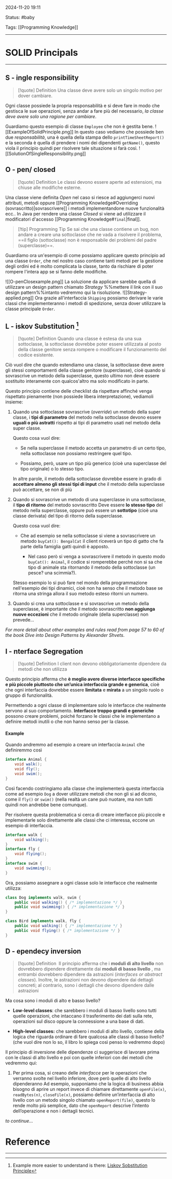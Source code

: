 2024-11-20 19:11

Status: #baby 

Tags: [[Programming Knowledge]]

---
# SOLID Principals
---
## S - ingle responsibility

>[!quote] Definition 
>Una classe deve avere solo un singolo motivo per dover cambiare.

Ogni classe possiede la propria responsabilità e si deve fare in modo che  gestisca le sue operazioni, senza andar a fare più del necessario, _la classe deve avere solo una ragione per cambiare_.

Guardiamo questo esempio di classe `Employee` che non è gestita bene.
![[ExampleOfSolidPrinciple.png]]
In questo caso vediamo che possiede ben due _responsabilità_, una è quella della stampa dello `printTimeSheetReport()` e la seconda è quella di prendere i nomi dei dipendenti `getName()`, questo viola il principio quindi per risolvere tale situazione si farà così.
![[SolutionOfSingleResponsibility.png]]
## O - pen/ closed 

>[!quote] Definition 
>Le classi devono essere aperte ad estensioni, ma chiuse alle modifiche esterne.

Una classe viene definita _Open_ nel caso si riesce ad aggiungerci nuovi attributi, metodi oppure [[Programming Knowledge#Overriding (sovrascritto)|sovrascrivere]] i metodi implementandone nuove funzionalità ecc.. In Java per rendere una classe _Closed_ si viene ad utilizzare il modificatori d'accesso [[Programming Knowledge#`final`|final]].

>[!tip] Programming Tip
>Se sai che una classe contiene un bug, non andare a creare una sottoclasse che ne vada a risolvere il problema, ==il figlio (sottoclasse) non è responsabile dei problemi del padre (superclasse)==.

Guardiamo ora un'esempio di come possiamo applicare questo principio ad una classe `Order`, che nel nostro caso contiene tanti metodi per la gestione degli ordini ed è molto complicata la classe, tanto da rischiare di poter rompere l'intera app se si fanno delle modifiche.

![[O-penClosexample.png]]
La soluzione da applicare sarebbe quella di utilizzare un design pattern chiamato _Strategy_ %%mettere il link con il suo design pattern%%intanto vedremmo qui la risoluzione.
![[Strategy-applied.png]]
Ora grazie all'interfaccia `Shipping` possiamo derivare le varie classi che implementeranno i metodi di spedizione, senza dover utilizzare la classe principale `Order`.
## L - iskov Substitution [^1]

>[!quote] Definition
>Quando una classe è estesa da una sua sottoclasse, la sottoclasse dovrebbe poter essere utilizzata al posto della classe genitore senza rompere o modificare il funzionamento del codice esistente.

Ciò vuol dire che quando estendiamo una classe, la sottoclasse deve avere gli stessi comportamenti della classe genitore (superclasse), cioè quando si sovrascrive un metodo della superclasse, questo ultimo non deve essere sostituito interamente con qualcos'altro ma solo modificato in parte.

Questo principio contiene delle checklist da rispettare  affinché venga rispettato pienamente (non possiede libera interpretazione), vediamoli insieme:

1. Quando una sottoclasse sovrascrive (_override_) un metodo della super classe, i **tipi di parametro** del metodo nella sottoclasse devono essere **uguali o più astratti** rispetto ai tipi di parametro usati nel metodo della super classe.
   
   Questo cosa vuol dire:
	-  Se nella superclasse il metodo accetta un parametro di un certo tipo, nella sottoclasse non possiamo restringere quel tipo.
	  
	-  Possiamo, però, usare un tipo più generico (cioè una superclasse del tipo originale) o lo stesso tipo. 
	
	In altre parole, il metodo della sottoclasse dovrebbe essere in grado di **accettare almeno gli stessi tipi di input** che il metodo della superclasse può accettare, se non di più

2. Quando si sovrascrive un metodo di una superclasse in una sottoclasse, il **tipo di ritorno** del metodo sovrascritto Deve essere **lo stesso tipo** del metodo nella superclasse, oppure può essere un **sottotipo** (cioè una classe derivata) del tipo di ritorno della superclasse.
   
   Questo cosa vuol dire:
	- Che ad esempio se nella sottoclasse si viene a sovrascrivere un metodo `buyCat(): BengalCat` il client riceverà un tipo di gatto che fa parte della famiglia gatti quindi è apposto.
	  
	  - Nel caso però si venga a sovrascrivere il metodo in questo modo `buyCat(): Animal`, il codice si romperebbe perché non si sa che tipo di animale sta ritornando il metodo della sottoclasse (un pesce? una scimmia?).
	
	Stesso esempio lo si può fare nel mondo della programmazione nell'esempio dei tipi dinamici, cioè non ha senso che il metodo base se ritorna una stringa allora il suo metodo esteso ritorni un numero. 

3. Quando si crea una sottoclasse e si sovrascrive un metodo della superclasse, è importante che il metodo sovrascritto **non aggiunga nuove eccezioni** che il metodo originale (della superclasse) non prevede...

_For more detail about other examples and rules read from page 57 to 60 of the book Dive into Design Patterns by Alexander Shvets_.
## I - nterface Segregation 

>[!quote] Definition
>I client non devono obbligatoriamente dipendere da metodi che non utilizza

Questo principio afferma che **è meglio avere diverse interfacce specifiche e più piccole piuttosto che un’unica interfaccia grande e generica**, cioè che ogni interfaccia dovrebbe essere **limitata** e **mirata** a un singolo ruolo o gruppo di funzionalità.

Permettendo a ogni classe di implementare solo le interfacce che realmente servono al suo comportamento. **Interfacce troppo grandi e generiche** possono creare problemi, poiché forzano le classi che le implementano a definire metodi inutili o che non hanno senso per la classe.
#### Example

Quando andremmo ad esempio a creare un interfaccia `Animal` che definiremmo così

```java
interface Animal {
    void walk();
    void fly();
    void swim();
}
```

Così facendo costringiamo alla classe che implementerà questa interfaccia come ad esempio `Dog` a dover utilizzare metodi che non gli si ad dicono, come il `fly()` or `swim()` (nella realtà un cane può nuotare, ma non tutti quindi non andrebbe bene comunque).

Per risolvere questa problematica si cerca di creare interfacce più piccole e implementarle solo direttamente alle classi che ci interessa, eccone un esempio di interfaccia.

```java
interface walk {
    void walking();
}
interface fly {
    void flying();
}
interface swim {
    void swimming();
}
```

Ora, possiamo assegnare a ogni classe solo le interfacce che realmente utilizza:

```java
class Dog implements walk, swim {
    public void walking() { /* implementazione */ }
    public void swimming() { /* implementazione */ }
}

class Bird implements walk, fly {
    public void walking() { /* implementazione */ }
    public void flying() { /* implementazione */ }
}
```
## D - ependecy inversion 

>[!quote] Definition
> Il principio afferma che i **moduli di alto livello**  non dovrebbero dipendere direttamente dai **moduli di basso livello** , ma entrambi dovrebbero dipendere da astrazioni (_interfaces or abstract classes_). Inoltre, le astrazioni non devono dipendere dai dettagli concreti; al contrario, sono i dettagli che devono dipendere dalle astrazioni

Ma cosa sono i moduli di alto e basso livello?

- **Low-level classes**: che sarebbero i moduli di basso livello sono tutti quelle operazioni, che intaccano il trasferimento dei dati sulla rete, operazioni sul disco oppure la connessione a una base di dati.

-  **High-level classes:** che sarebbero i moduli di alto livello, contiene della logica che riguarda ordinare di fare qualcosa alle classi di basso livello? (che vuol dire non lo so, il libro lo spiega così penso lo vedremmo dopo)

Il principio di inversione delle dipendenze ci suggerisce di lavorare prima con le classi di alto livello e poi con quelle inferiori con dei metodi che vedremmo qui:

1. Per prima cosa, si creano delle _interfacce_ per le operazioni che verranno svolte nel livello inferiore, dove però quelle di alto livello dipenderanno Ad esempio, supponiamo che la logica di business abbia bisogno di aprire un report
   invece di chiamare direttamente `openFile(x)`, `readBytes(n)`, `closeFile(x)`, possiamo definire un’interfaccia di alto livello con un metodo singolo chiamato `openReport(file)`, questo lo rende molto più semplice, dato che `openReport` descrive l’intento dell’operazione e non i dettagli tecnici.
   
_to continue..._

# Reference
--- 
[^1]: Example more easier to understand is there: [Liskov Sobstitution Principle](https://medium.com/@ahmedtahaelelemy/understanding-the-liskov-substitution-principle-a-deep-dive-into-solid-principles-b02ac6a18ee3)